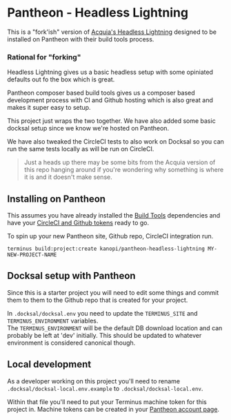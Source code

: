 
# Pantheon - Headless Lightning

This is a "fork'ish" version of [Acquia's Headless Lightning](https://github.com/acquia/headless-lightning) designed to be installed on Pantheon with their build tools process.

### Rational for "forking"

Headless Lightning gives us a basic headless setup with some opiniated defaults out fo the box which is great.

Pantheon composer based build tools gives us a composer based development process with CI and Github hosting which is also great and makes it super easy to setup.

This project just wraps the two together.  We have also added some basic docksal setup since we know we're hosted on Pantheon.

We have also tweaked the CircleCI tests to also work on Docksal so you can run the same tests locally as will be run on CircleCI.

> Just a heads up there may be some bits from the Acquia version of this repo hanging around if you're wondering why something is where it is and it doesn't make sense.

## Installing on Pantheon

This assumes you have already installed the [Build Tools](https://pantheon.io/docs/guides/build-tools/) dependencies and have your [CircleCI and Github tokens](https://pantheon.io/docs/guides/build-tools/#access-tokens-optional) ready to go.

To spin up your new Pantheon site, Github repo, CircleCI integration run.

`terminus build:project:create kanopi/pantheon-headless-lightning MY-NEW-PROJECT-NAME`

## Docksal setup with Pantheon

Since this is a starter project you will need to edit some things and commit them to them to the Github repo that is created for your project.

In `.docksal/docksal.env` you need to update the `TERMINUS_SITE` and `TERMINUS_ENVIRONMENT` variables.   
The `TERMINUS_ENVIRONMENT` will be the default DB download location and can probably be left at 'dev' initially.  This should be updated to whatever environment is considered canonical though.

## Local development

As a developer working on this project you'll need to rename `.docksal/docksal-local.env.example` to `.docksal/docksal-local.env`.

Within that file you'll need to put your Terminus machine token for this project in. Machine tokens can be created in your [Pantheon account page](https://dashboard.pantheon.io/users/#account/tokens/).
